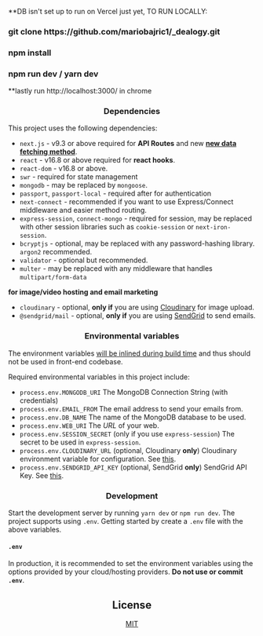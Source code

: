 **DB isn't set up to run on Vercel just yet, TO RUN LOCALLY:

<h3>git clone https://github.com/mariobajric1/_dealogy.git</h3>

<h3>npm install</h3>

<h3>npm run dev /  yarn dev</h3>

**lastly run http://localhost:3000/ in chrome

<h3 align="center">Dependencies</h3>

This project uses the following dependencies:

- `next.js` - v9.3 or above required for **API Routes** and new [**new data fetching method**](https://nextjs.org/docs/basic-features/data-fetching#getserversideprops-server-side-rendering).
- `react` - v16.8 or above required for **react hooks**.
- `react-dom` - v16.8 or above.
- `swr` - required for state management
- `mongodb` - may be replaced by `mongoose`.
- `passport`, `passport-local` - required after for authentication
- `next-connect` - recommended if you want to use Express/Connect middleware and easier method routing.
- `express-session`, `connect-mongo` - required for session, may be replaced with other session libraries such as `cookie-session` or `next-iron-session`.
- `bcryptjs` - optional, may be replaced with any password-hashing library. `argon2` recommended.
- `validator` - optional but recommended.
- `multer` - may be replaced with any middleware that handles `multipart/form-data`

**for image/video hosting and email marketing**

- `cloudinary` - optional, **only if** you are using [Cloudinary](https://cloudinary.com) for image upload.
- `@sendgrid/mail` - optional, **only if** you are using [SendGrid](https://sendgrid.com/) to send emails.

<h3 align="center">Environmental variables</h3>

The environment variables [will be inlined during build time](https://nextjs.org/docs#build-time-configuration) and thus should not be used in front-end codebase.

Required environmental variables in this project include:

- `process.env.MONGODB_URI` The MongoDB Connection String (with credentials)
- `process.env.EMAIL_FROM` The email address to send your emails from.
- `process.env.DB_NAME` The name of the MongoDB database to be used.
- `process.env.WEB_URI` The *URL* of your web.
- `process.env.SESSION_SECRET` (only if you use `express-session`) The secret to be used in `express-session`.
- `process.env.CLOUDINARY_URL` (optional, Cloudinary **only**) Cloudinary environment variable for configuration. See [this](https://cloudinary.com/documentation/node_integration#configuration).
- `process.env.SENDGRID_API_KEY` (optional, SendGrid **only**) SendGrid API Key. See [this](https://sendgrid.com/docs/ui/account-and-settings/api-keys/).

<h3 align="center">Development</h3>

Start the development server by running `yarn dev` or `npm run dev`. The project supports using `.env`. Getting started by create a `.env` file with the above variables.

#### `.env`


In production, it is recommended to set the environment variables using the options provided by your cloud/hosting providers. **Do not use or commit `.env`**.


<h2 align="center">
  License
</h2>

<div align="center">
  
  [MIT](LICENSE)
  
</div>
